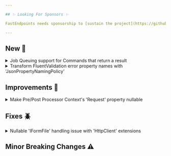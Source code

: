 ```yaml
---

## ✨ Looking For Sponsors ✨

FastEndpoints needs sponsorship to [sustain the project](https://github.com/FastEndpoints/FastEndpoints/issues/449). Please help out if you can.

---
```


[//]: # (<details><summary>title text</summary></details>)

## New 🎉

<details><summary>Job Queuing support for Commands that return a result</summary>

todo: update docs + describe here

</details>

<details><summary>Transform FluentValidation error property names with 'JsonPropertyNamingPolicy'</summary>

A new configuration setting has been introduced so that deeply nested request DTO property names can be transformed to the correct case using the `JsonPropertyNamingPolicy` of the application.

```csharp
app.UseFastEndpoints(c => c.Validation.UsePropertyNamingPolicy = true)
```

The setting is turned on by default and can be turned off by setting the above boolean to `false`.

</details>

## Improvements 🚀

<details><summary>Make Pre/Post Processor Context's 'Request' property nullable</summary>

Since there are certain edge cases where the `Request` property can be `null` such as when STJ receives invalid JSON input from the client and fails to successfully deserialize the content. Even in those cases, pre/post processors would be executed where the pre/post processor context's `Request` property would be null. This change would allow the compiler to remind you to check for null if the `Request` property is accessed from pre/post processors.

</details>

## Fixes 🪲

<details><summary>Nullable 'IFormFile' handling issue with 'HttpClient' extensions</summary>

The `HttpClient` extensions for integration testing was not correctly handling nullable `IFormFile` properties in request DTOs when automatically converting them to form fields, which has now been remedied.

</details>

## Minor Breaking Changes ⚠️